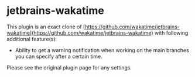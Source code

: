# jetbrains-wakatime

This plugin is an exact clone of [https://github.com/wakatime/jetbrains-wakatime](https://github.com/wakatime/jetbrains-wakatime) with following additional feature(s):

- Ability to get a warning notification when working on the main branches you can specify after a certain time.

Please see the original plugin page for any settings.
